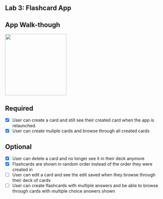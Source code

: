 ## Lab 3: Flashcard App

## App Walk-though

<img src="https://user-images.githubusercontent.com/83052527/160224588-a1e35792-24c3-477e-9257-237bbde57551.gif" width=200><br>

## Required

- [x] User can create a card and still see their created card when the app is relaunched.
- [x] User can create muliple cards and browse through all created cards

## Optional
- [x] User can delete a card and no longer see it in their deck anymore
- [x] Flashcards are shown in random order instead of the order they were created in
- [ ] User can edit a card and see the edit saved when they browse through their deck of cards
- [ ] User can create flashcards with multiple answers and be able to browse through cards with multiple choice answers shown
